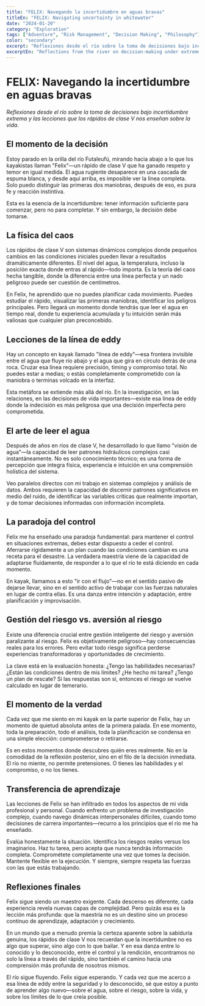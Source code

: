 ```yaml
---
title: "FELIX: Navegando la incertidumbre en aguas bravas"
titleEn: "FELIX: Navigating uncertainty in whitewater"
date: "2024-01-20"
category: "Exploration"
tags: ["Adventure", "Risk Management", "Decision Making", "Philosophy"]
color: "secondary"
excerpt: "Reflexiones desde el río sobre la toma de decisiones bajo incertidumbre extrema y las lecciones que los rápidos de clase V nos enseñan sobre la vida."
excerptEn: "Reflections from the river on decision-making under extreme uncertainty and the lessons that Class V rapids teach us about life."
---
```


# FELIX: Navegando la incertidumbre en aguas bravas

*Reflexiones desde el río sobre la toma de decisiones bajo incertidumbre extrema y las lecciones que los rápidos de clase V nos enseñan sobre la vida.*

## El momento de la decisión

Estoy parado en la orilla del río Futaleufú, mirando hacia abajo a lo que los kayakistas llaman "Felix"—un rápido de clase V que ha ganado respeto y temor en igual medida. El agua rugiente desaparece en una cascada de espuma blanca, y desde aquí arriba, es imposible ver la línea completa. Solo puedo distinguir las primeras dos maniobras, después de eso, es pura fe y reacción instintiva.

Esta es la esencia de la incertidumbre: tener información suficiente para comenzar, pero no para completar. Y sin embargo, la decisión debe tomarse.

## La física del caos

Los rápidos de clase V son sistemas dinámicos complejos donde pequeños cambios en las condiciones iniciales pueden llevar a resultados dramáticamente diferentes. El nivel del agua, la temperatura, incluso la posición exacta donde entras al rápido—todo importa. Es la teoría del caos hecha tangible, donde la diferencia entre una línea perfecta y un nado peligroso puede ser cuestión de centímetros.

En Felix, he aprendido que no puedes planificar cada movimiento. Puedes estudiar el rápido, visualizar las primeras maniobras, identificar los peligros principales. Pero llegará un momento donde tendrás que leer el agua en tiempo real, donde tu experiencia acumulada y tu intuición serán más valiosas que cualquier plan preconcebido.

## Lecciones de la línea de eddy

Hay un concepto en kayak llamado "línea de eddy"—esa frontera invisible entre el agua que fluye río abajo y el agua que gira en círculo detrás de una roca. Cruzar esa línea requiere precisión, timing y compromiso total. No puedes estar a medias; o estás completamente comprometido con la maniobra o terminas volcado en la interfaz.

Esta metáfora se extiende más allá del río. En la investigación, en las relaciones, en las decisiones de vida importantes—existe esa línea de eddy donde la indecisión es más peligrosa que una decisión imperfecta pero comprometida.

## El arte de leer el agua

Después de años en ríos de clase V, he desarrollado lo que llamo "visión de agua"—la capacidad de leer patrones hidráulicos complejos casi instantáneamente. No es solo conocimiento técnico; es una forma de percepción que integra física, experiencia e intuición en una comprensión holística del sistema.

Veo paralelos directos con mi trabajo en sistemas complejos y análisis de datos. Ambos requieren la capacidad de discernir patrones significativos en medio del ruido, de identificar las variables críticas que realmente importan, y de tomar decisiones informadas con información incompleta.

## La paradoja del control

Felix me ha enseñado una paradoja fundamental: para mantener el control en situaciones extremas, debes estar dispuesto a ceder el control. Aferrarse rígidamente a un plan cuando las condiciones cambian es una receta para el desastre. La verdadera maestría viene de la capacidad de adaptarse fluidamente, de responder a lo que el río te está diciendo en cada momento.

En kayak, llamamos a esto "ir con el flujo"—no en el sentido pasivo de dejarse llevar, sino en el sentido activo de trabajar con las fuerzas naturales en lugar de contra ellas. Es una danza entre intención y adaptación, entre planificación y improvisación.

## Gestión del riesgo vs. aversión al riesgo

Existe una diferencia crucial entre gestión inteligente del riesgo y aversión paralizante al riesgo. Felix es objetivamente peligroso—hay consecuencias reales para los errores. Pero evitar todo riesgo significa perderse experiencias transformadoras y oportunidades de crecimiento.

La clave está en la evaluación honesta: ¿Tengo las habilidades necesarias? ¿Están las condiciones dentro de mis límites? ¿He hecho mi tarea? ¿Tengo un plan de rescate? Si las respuestas son sí, entonces el riesgo se vuelve calculado en lugar de temerario.

## El momento de la verdad

Cada vez que me siento en mi kayak en la parte superior de Felix, hay un momento de quietud absoluta antes de la primera palada. En ese momento, toda la preparación, todo el análisis, toda la planificación se condensa en una simple elección: comprometerse o retirarse.

Es en estos momentos donde descubres quién eres realmente. No en la comodidad de la reflexión posterior, sino en el filo de la decisión inmediata. El río no miente, no permite pretensiones. O tienes las habilidades y el compromiso, o no los tienes.

## Transferencia de aprendizaje

Las lecciones de Felix se han infiltrado en todos los aspectos de mi vida profesional y personal. Cuando enfrento un problema de investigación complejo, cuando navego dinámicas interpersonales difíciles, cuando tomo decisiones de carrera importantes—recurro a los principios que el río me ha enseñado.

Evalúa honestamente la situación. Identifica los riesgos reales versus los imaginarios. Haz tu tarea, pero acepta que nunca tendrás información completa. Comprométete completamente una vez que tomes la decisión. Mantente flexible en la ejecución. Y siempre, siempre respeta las fuerzas con las que estás trabajando.

## Reflexiones finales

Felix sigue siendo un maestro exigente. Cada descenso es diferente, cada experiencia revela nuevas capas de complejidad. Pero quizás esa es la lección más profunda: que la maestría no es un destino sino un proceso continuo de aprendizaje, adaptación y crecimiento.

En un mundo que a menudo premia la certeza aparente sobre la sabiduría genuina, los rápidos de clase V nos recuerdan que la incertidumbre no es algo que superar, sino algo con lo que bailar. Y en esa danza entre lo conocido y lo desconocido, entre el control y la rendición, encontramos no solo la línea a través del rápido, sino también el camino hacia una comprensión más profunda de nosotros mismos.

El río sigue fluyendo. Felix sigue esperando. Y cada vez que me acerco a esa línea de eddy entre la seguridad y lo desconocido, sé que estoy a punto de aprender algo nuevo—sobre el agua, sobre el riesgo, sobre la vida, y sobre los límites de lo que creía posible.